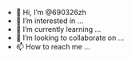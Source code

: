 - 👋 Hi, I’m @690326zh
- 👀 I’m interested in ...
- 🌱 I’m currently learning ...
- 💞️ I’m looking to collaborate on ...
- 📫 How to reach me ...

<!---
690326zh/690326zh is a ✨ special ✨ repository because its `README.md` (this file) appears on your GitHub profile.
You can click the Preview link to take a look at your changes.

--->
